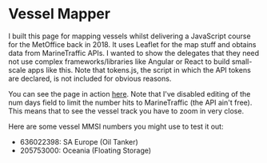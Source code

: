 # Vessel Mapper

I built this page for mapping vessels whilst delivering a JavaScript course for the MetOffice back in 2018. It uses Leaflet for the map stuff and obtains data from MarineTraffic APIs. I wanted to show the delegates that they need not use complex frameworks/libraries like Angular or React to build small-scale apps like this. Note that tokens.js, the script in which the API tokens are declared, is not included for obvious reasons. 

You can see the page in action [here](https://optimistic-heyrovsky-02bfd1.netlify.app/vessel-mapper.html). Note that I've disabled editing of the num days field to limit the number hits to MarineTraffic (the API ain't free). This means that to see the vessel track you have to zoom in very close. 

Here are some vessel MMSI numbers you might use to test it out:
- 636022398: SA Europe (Oil Tanker)
- 205753000: Oceania (Floating Storage)
